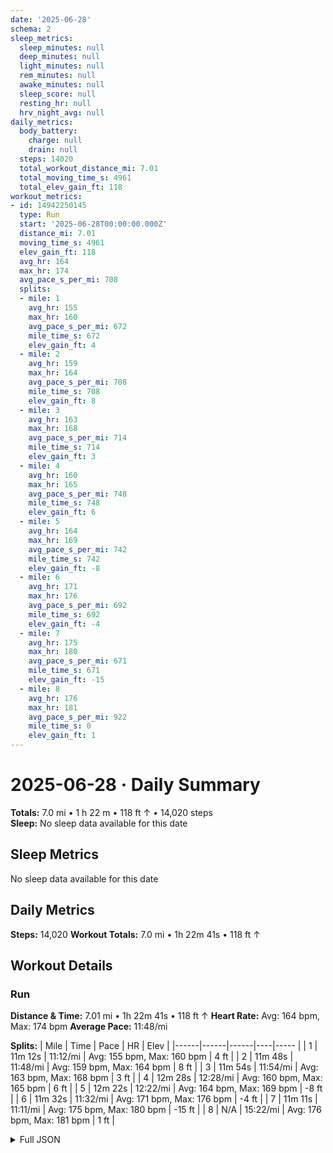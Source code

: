 ```yaml
---
date: '2025-06-28'
schema: 2
sleep_metrics:
  sleep_minutes: null
  deep_minutes: null
  light_minutes: null
  rem_minutes: null
  awake_minutes: null
  sleep_score: null
  resting_hr: null
  hrv_night_avg: null
daily_metrics:
  body_battery:
    charge: null
    drain: null
  steps: 14020
  total_workout_distance_mi: 7.01
  total_moving_time_s: 4961
  total_elev_gain_ft: 118
workout_metrics:
- id: 14942250145
  type: Run
  start: '2025-06-28T00:00:00.000Z'
  distance_mi: 7.01
  moving_time_s: 4961
  elev_gain_ft: 118
  avg_hr: 164
  max_hr: 174
  avg_pace_s_per_mi: 708
  splits:
  - mile: 1
    avg_hr: 155
    max_hr: 160
    avg_pace_s_per_mi: 672
    mile_time_s: 672
    elev_gain_ft: 4
  - mile: 2
    avg_hr: 159
    max_hr: 164
    avg_pace_s_per_mi: 708
    mile_time_s: 708
    elev_gain_ft: 8
  - mile: 3
    avg_hr: 163
    max_hr: 168
    avg_pace_s_per_mi: 714
    mile_time_s: 714
    elev_gain_ft: 3
  - mile: 4
    avg_hr: 160
    max_hr: 165
    avg_pace_s_per_mi: 748
    mile_time_s: 748
    elev_gain_ft: 6
  - mile: 5
    avg_hr: 164
    max_hr: 169
    avg_pace_s_per_mi: 742
    mile_time_s: 742
    elev_gain_ft: -8
  - mile: 6
    avg_hr: 171
    max_hr: 176
    avg_pace_s_per_mi: 692
    mile_time_s: 692
    elev_gain_ft: -4
  - mile: 7
    avg_hr: 175
    max_hr: 180
    avg_pace_s_per_mi: 671
    mile_time_s: 671
    elev_gain_ft: -15
  - mile: 8
    avg_hr: 176
    max_hr: 181
    avg_pace_s_per_mi: 922
    mile_time_s: 0
    elev_gain_ft: 1
---
```

# 2025-06-28 · Daily Summary
**Totals:** 7.0 mi • 1 h 22 m • 118 ft ↑ • 14,020 steps  
**Sleep:** No sleep data available for this date

## Sleep Metrics
No sleep data available for this date

## Daily Metrics
**Steps:** 14,020
**Workout Totals:** 7.0 mi • 1h 22m 41s • 118 ft ↑

## Workout Details
### Run
**Distance & Time:** 7.01 mi • 1h 22m 41s • 118 ft ↑
**Heart Rate:** Avg: 164 bpm, Max: 174 bpm
**Average Pace:** 11:48/mi

**Splits:**
| Mile | Time | Pace | HR | Elev |
|------|------|------|----|----- |
| 1 | 11m 12s | 11:12/mi | Avg: 155 bpm, Max: 160 bpm | 4 ft |
| 2 | 11m 48s | 11:48/mi | Avg: 159 bpm, Max: 164 bpm | 8 ft |
| 3 | 11m 54s | 11:54/mi | Avg: 163 bpm, Max: 168 bpm | 3 ft |
| 4 | 12m 28s | 12:28/mi | Avg: 160 bpm, Max: 165 bpm | 6 ft |
| 5 | 12m 22s | 12:22/mi | Avg: 164 bpm, Max: 169 bpm | -8 ft |
| 6 | 11m 32s | 11:32/mi | Avg: 171 bpm, Max: 176 bpm | -4 ft |
| 7 | 11m 11s | 11:11/mi | Avg: 175 bpm, Max: 180 bpm | -15 ft |
| 8 | N/A | 15:22/mi | Avg: 176 bpm, Max: 181 bpm | 1 ft |


<details>
<summary>Full JSON</summary>

```json
{
  "date": "2025-06-28",
  "schema": 2,
  "sleep_metrics": {
    "sleep_minutes": null,
    "deep_minutes": null,
    "light_minutes": null,
    "rem_minutes": null,
    "awake_minutes": null,
    "sleep_score": null,
    "resting_hr": null,
    "hrv_night_avg": null
  },
  "daily_metrics": {
    "body_battery": {
      "charge": null,
      "drain": null
    },
    "steps": 14020,
    "total_workout_distance_mi": 7.01,
    "total_moving_time_s": 4961,
    "total_elev_gain_ft": 118
  },
  "workout_metrics": [
    {
      "id": 14942250145,
      "type": "Run",
      "start": "2025-06-28T00:00:00.000Z",
      "distance_mi": 7.01,
      "moving_time_s": 4961,
      "elev_gain_ft": 118,
      "avg_hr": 164,
      "max_hr": 174,
      "avg_pace_s_per_mi": 708,
      "splits": [
        {
          "mile": 1,
          "avg_hr": 155,
          "max_hr": 160,
          "avg_pace_s_per_mi": 672,
          "mile_time_s": 672,
          "elev_gain_ft": 4
        },
        {
          "mile": 2,
          "avg_hr": 159,
          "max_hr": 164,
          "avg_pace_s_per_mi": 708,
          "mile_time_s": 708,
          "elev_gain_ft": 8
        },
        {
          "mile": 3,
          "avg_hr": 163,
          "max_hr": 168,
          "avg_pace_s_per_mi": 714,
          "mile_time_s": 714,
          "elev_gain_ft": 3
        },
        {
          "mile": 4,
          "avg_hr": 160,
          "max_hr": 165,
          "avg_pace_s_per_mi": 748,
          "mile_time_s": 748,
          "elev_gain_ft": 6
        },
        {
          "mile": 5,
          "avg_hr": 164,
          "max_hr": 169,
          "avg_pace_s_per_mi": 742,
          "mile_time_s": 742,
          "elev_gain_ft": -8
        },
        {
          "mile": 6,
          "avg_hr": 171,
          "max_hr": 176,
          "avg_pace_s_per_mi": 692,
          "mile_time_s": 692,
          "elev_gain_ft": -4
        },
        {
          "mile": 7,
          "avg_hr": 175,
          "max_hr": 180,
          "avg_pace_s_per_mi": 671,
          "mile_time_s": 671,
          "elev_gain_ft": -15
        },
        {
          "mile": 8,
          "avg_hr": 176,
          "max_hr": 181,
          "avg_pace_s_per_mi": 922,
          "mile_time_s": 0,
          "elev_gain_ft": 1
        }
      ]
    }
  ]
}
```
</details>
